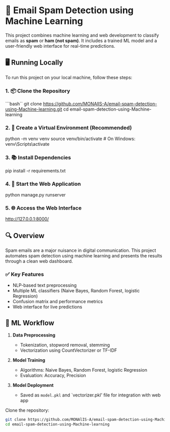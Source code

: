 # 📧 Email Spam Detection using Machine Learning

This project combines machine learning and web development to classify emails as **spam** or **ham (not spam)**. It includes a trained ML model and a user-friendly web interface for real-time predictions.

## 🖥️ Running Locally

To run this project on your local machine, follow these steps:

### 1. 📦 Clone the Repository

```bash``
git clone https://github.com/MONAlIS-A/email-spam-detection-using-Machine-learning.git
cd email-spam-detection-using-Machine-learning

### 2. 🧪 Create a Virtual Environment (Recommended)
python -m venv venv
source venv/bin/activate  # On Windows: venv\Scripts\activate

### 3. 📚 Install Dependencies
pip install -r requirements.txt

### 4. 🚀 Start the Web Application
python manage.py runserver

### 5. 🌐 Access the Web Interface
http://127.0.0.1:8000/

## 🔍 Overview

Spam emails are a major nuisance in digital communication. This project automates spam detection using machine learning and presents the results through a clean web dashboard.

### ✅ Key Features

- NLP-based text preprocessing
- Multiple ML classifiers (Naive Bayes, Random Forest, logistic Regression)
- Confusion matrix and performance metrics
- Web interface for live predictions

## 🧠 ML Workflow

1. **Data Preprocessing**
   - Tokenization, stopword removal, stemming
   - Vectorization using CountVectorizer or TF-IDF

2. **Model Training**
   - Algorithms: Naive Bayes, Random Forest, logistic Regression
   - Evaluation: Accuracy, Precision

3. **Model Deployment**
   - Saved as `model.pkl` and `vectorizer.pkl' file for integration with web app



Clone the repository:

```bash
git clone https://github.com/MONAlIS-A/email-spam-detection-using-Machine-learning.git
cd email-spam-detection-using-Machine-learning
